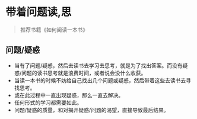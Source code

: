 # 带着问题读,思


> 推荐书籍《如何阅读一本书》

## 问题/疑惑
- 当有了问题/疑惑，然后去读书去学习去思考，就是为了找出答案。而没有疑惑/问题的读书思考就是浪费时间，或者说会没什么收获。
- 当读一本书的时候不妨给自己找出几个问题或疑惑，然后带着这些去读书去寻找思考。
- 或在此过程中一直出现疑惑，那么一直去解决。
- 任何形式的学习都需要如此。
- 问题/疑惑的质量，和对揭开疑惑/问题的渴望，直接导致最后结果。

